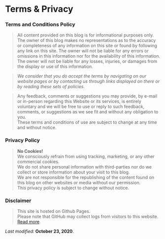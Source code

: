 # Terms & Privacy

### Terms and Conditions Policy

> All content provided on this blog is for informational purposes only.  
The owner of this blog makes no representations as to the accuracy or completeness of any information on this site or found by following any link on this site. The owner will not be liable for any errors or omissions in this information nor for the availability of this information. The owner will not be liable for any losses, injuries, or damages from the display or use of this information.   

>*We consider that you do accept the terms by navigating on our website pages or by contacting us through links displayed on there or by reading these sets of policies.* 

>Any feedback, comments or suggestions you may provide, by e-mail or in-person regarding this Website or its services, is entirely voluntary and we will be free to use or reply to such feedback, comments, or suggestions as we see fit and without any obligation to you.  
These terms and conditions of use are subject to change at any time and without notice.


### Privacy Policy

> **No Cookies!**  
We consciously refrain from using tracking, marketing, or any other commercial cookies.  
We do not share personal information with third-parties nor do we collect or store information about your visit to this blog.  
We are not responsible for the republishing of the content found on this blog on other websites or media without our permission.      
This privacy policy is subject to change without notice.


### Disclaimer
> This site is hosted on Github Pages.  
Please note that GitHub may collect logs from visitors to this website. [Read more](https://docs.github.com/en/free-pro-team@latest/github/site-policy/github-privacy-statement#github-pages).

_Last modified:_  **October 23, 2020**.
